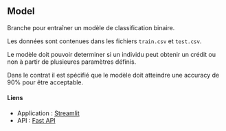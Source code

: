 ## Model

Branche pour entraîner un modèle de classification binaire.

Les données sont contenues dans les fichiers `train.csv` et `test.csv`.

Le modèle doit pouvoir determiner si un individu peut obtenir un crédit ou non à partir de plusieures paramètres définis.

Dans le contrat il est spécifié que le modèle doit atteindre une accuracy de 90% pour être acceptable.

#### Liens

- Application : [Streamlit](https://my-credit-g7xraeyumygdlnn6ch9zu2.streamlit.app/)
- API : [Fast API](https://api-isen-g1-46331383ef49.herokuapp.com/docs)
